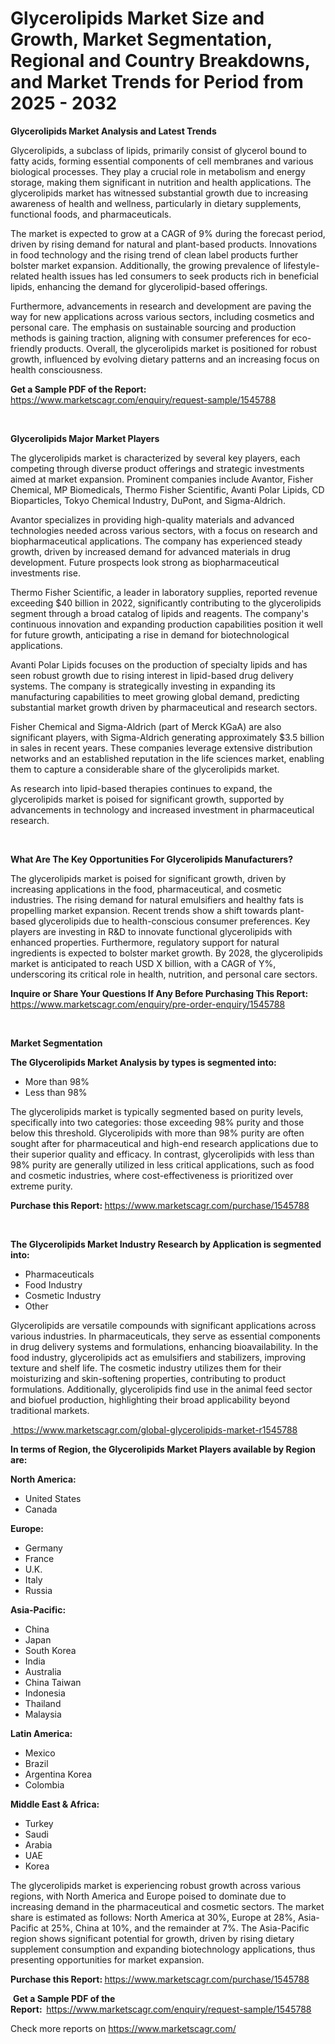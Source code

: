 <p><h1>Glycerolipids Market Size and Growth, Market Segmentation, Regional and Country Breakdowns, and Market Trends for Period from 2025 -  2032</h1></p><p><strong>Glycerolipids Market Analysis and Latest Trends</strong></p>
<p><p>Glycerolipids, a subclass of lipids, primarily consist of glycerol bound to fatty acids, forming essential components of cell membranes and various biological processes. They play a crucial role in metabolism and energy storage, making them significant in nutrition and health applications. The glycerolipids market has witnessed substantial growth due to increasing awareness of health and wellness, particularly in dietary supplements, functional foods, and pharmaceuticals.</p><p>The market is expected to grow at a CAGR of 9% during the forecast period, driven by rising demand for natural and plant-based products. Innovations in food technology and the rising trend of clean label products further bolster market expansion. Additionally, the growing prevalence of lifestyle-related health issues has led consumers to seek products rich in beneficial lipids, enhancing the demand for glycerolipid-based offerings.</p><p>Furthermore, advancements in research and development are paving the way for new applications across various sectors, including cosmetics and personal care. The emphasis on sustainable sourcing and production methods is gaining traction, aligning with consumer preferences for eco-friendly products. Overall, the glycerolipids market is positioned for robust growth, influenced by evolving dietary patterns and an increasing focus on health consciousness.</p></p>
<p><strong>Get a Sample PDF of the Report:&nbsp;</strong> <a href="https://www.marketscagr.com/enquiry/request-sample/1545788?utm_campaign=2110&utm_medium=2&utm_source=Github&utm_content=ia&utm_term=31032025&utm_id=glycerolipids">https://www.marketscagr.com/enquiry/request-sample/1545788</a></p>
<p>&nbsp;</p>
<p><strong>Glycerolipids Major Market Players</strong></p>
<p><p>The glycerolipids market is characterized by several key players, each competing through diverse product offerings and strategic investments aimed at market expansion. Prominent companies include Avantor, Fisher Chemical, MP Biomedicals, Thermo Fisher Scientific, Avanti Polar Lipids, CD Bioparticles, Tokyo Chemical Industry, DuPont, and Sigma-Aldrich.</p><p>Avantor specializes in providing high-quality materials and advanced technologies needed across various sectors, with a focus on research and biopharmaceutical applications. The company has experienced steady growth, driven by increased demand for advanced materials in drug development. Future prospects look strong as biopharmaceutical investments rise.</p><p>Thermo Fisher Scientific, a leader in laboratory supplies, reported revenue exceeding $40 billion in 2022, significantly contributing to the glycerolipids segment through a broad catalog of lipids and reagents. The company's continuous innovation and expanding production capabilities position it well for future growth, anticipating a rise in demand for biotechnological applications.</p><p>Avanti Polar Lipids focuses on the production of specialty lipids and has seen robust growth due to rising interest in lipid-based drug delivery systems. The company is strategically investing in expanding its manufacturing capabilities to meet growing global demand, predicting substantial market growth driven by pharmaceutical and research sectors.</p><p>Fisher Chemical and Sigma-Aldrich (part of Merck KGaA) are also significant players, with Sigma-Aldrich generating approximately $3.5 billion in sales in recent years. These companies leverage extensive distribution networks and an established reputation in the life sciences market, enabling them to capture a considerable share of the glycerolipids market.</p><p>As research into lipid-based therapies continues to expand, the glycerolipids market is poised for significant growth, supported by advancements in technology and increased investment in pharmaceutical research.</p></p>
<p>&nbsp;</p>
<p><strong>What Are The Key Opportunities For Glycerolipids Manufacturers?</strong></p>
<p><p>The glycerolipids market is poised for significant growth, driven by increasing applications in the food, pharmaceutical, and cosmetic industries. The rising demand for natural emulsifiers and healthy fats is propelling market expansion. Recent trends show a shift towards plant-based glycerolipids due to health-conscious consumer preferences. Key players are investing in R&D to innovate functional glycerolipids with enhanced properties. Furthermore, regulatory support for natural ingredients is expected to bolster market growth. By 2028, the glycerolipids market is anticipated to reach USD X billion, with a CAGR of Y%, underscoring its critical role in health, nutrition, and personal care sectors.</p></p>
<p><strong>Inquire or Share Your Questions If Any Before Purchasing This Report:</strong> <a href="https://www.marketscagr.com/enquiry/pre-order-enquiry/1545788?utm_campaign=2110&utm_medium=2&utm_source=Github&utm_content=ia&utm_term=31032025&utm_id=glycerolipids">https://www.marketscagr.com/enquiry/pre-order-enquiry/1545788</a></p>
<p>&nbsp;</p>
<p><strong>Market Segmentation</strong></p>
<p><strong>The Glycerolipids Market Analysis by types is segmented into:</strong></p>
<p><ul><li>More than 98%</li><li>Less than 98%</li></ul></p>
<p><p>The glycerolipids market is typically segmented based on purity levels, specifically into two categories: those exceeding 98% purity and those below this threshold. Glycerolipids with more than 98% purity are often sought after for pharmaceutical and high-end research applications due to their superior quality and efficacy. In contrast, glycerolipids with less than 98% purity are generally utilized in less critical applications, such as food and cosmetic industries, where cost-effectiveness is prioritized over extreme purity.</p></p>
<p><strong>Purchase this Report:&nbsp;</strong><a href="https://www.marketscagr.com/purchase/1545788?utm_campaign=2110&utm_medium=2&utm_source=Github&utm_content=ia&utm_term=31032025&utm_id=glycerolipids">https://www.marketscagr.com/purchase/1545788</a></p>
<p>&nbsp;</p>
<p><strong>The Glycerolipids Market Industry Research by Application is segmented into:</strong></p>
<p><ul><li>Pharmaceuticals</li><li>Food Industry</li><li>Cosmetic Industry</li><li>Other</li></ul></p>
<p><p>Glycerolipids are versatile compounds with significant applications across various industries. In pharmaceuticals, they serve as essential components in drug delivery systems and formulations, enhancing bioavailability. In the food industry, glycerolipids act as emulsifiers and stabilizers, improving texture and shelf life. The cosmetic industry utilizes them for their moisturizing and skin-softening properties, contributing to product formulations. Additionally, glycerolipids find use in the animal feed sector and biofuel production, highlighting their broad applicability beyond traditional markets.</p></p>
<p><a href="https://www.marketscagr.com/global-glycerolipids-market-r1545788?utm_campaign=2110&utm_medium=2&utm_source=Github&utm_content=ia&utm_term=31032025&utm_id=glycerolipids">&nbsp;https://www.marketscagr.com/global-glycerolipids-market-r1545788</a></p>
<p><strong>In terms of Region, the Glycerolipids Market Players available by Region are:</strong></p>
<p>
    <p> <strong> North America: </strong>
        <ul>
            <li>United States</li>
            <li>Canada</li>
        </ul>
        </p> 
    <p> <strong> Europe: </strong>
        <ul>
            <li>Germany</li>
            <li>France</li>
            <li>U.K.</li>
            <li>Italy</li>
            <li>Russia</li>
        </ul>
        </p> 
    <p> <strong> Asia-Pacific: </strong>
        <ul>
            <li>China</li>
            <li>Japan</li>
            <li>South Korea</li>
            <li>India</li>
            <li>Australia</li>
            <li>China Taiwan</li>
            <li>Indonesia</li>
            <li>Thailand</li>
            <li>Malaysia</li>
        </ul>
        </p> 
    <p> <strong> Latin America: </strong>
        <ul>
            <li>Mexico</li>
            <li>Brazil</li>
            <li>Argentina Korea</li>
            <li>Colombia</li>
        </ul>
        </p> 
    <p> <strong> Middle East & Africa: </strong>
        <ul>
            <li>Turkey</li>
            <li>Saudi</li>
            <li>Arabia</li>
            <li>UAE</li>
            <li>Korea</li>
        </ul>
    </p>
    </p>
<p><p>The glycerolipids market is experiencing robust growth across various regions, with North America and Europe poised to dominate due to increasing demand in the pharmaceutical and cosmetic sectors. The market share is estimated as follows: North America at 30%, Europe at 28%, Asia-Pacific at 25%, China at 10%, and the remainder at 7%. The Asia-Pacific region shows significant potential for growth, driven by rising dietary supplement consumption and expanding biotechnology applications, thus presenting opportunities for market expansion.</p></p>
<p><strong>Purchase this Report: </strong><a href="https://www.marketscagr.com/purchase/1545788?utm_campaign=2110&utm_medium=2&utm_source=Github&utm_content=ia&utm_term=31032025&utm_id=glycerolipids">https://www.marketscagr.com/purchase/1545788</a></p>
<p>&nbsp;<strong>Get a Sample PDF of the Report:&nbsp;&nbsp;</strong><a href="https://www.marketscagr.com/enquiry/request-sample/1545788?utm_campaign=2110&utm_medium=2&utm_source=Github&utm_content=ia&utm_term=31032025&utm_id=glycerolipids">https://www.marketscagr.com/enquiry/request-sample/1545788</a></p>
<p><strong></strong></p>
<p>Check more reports on <a href="https://www.marketscagr.com/?utm_campaign=2110&utm_medium=2&utm_source=Github&utm_content=ia&utm_term=31032025&utm_id=glycerolipids">https://www.marketscagr.com/</a></p>